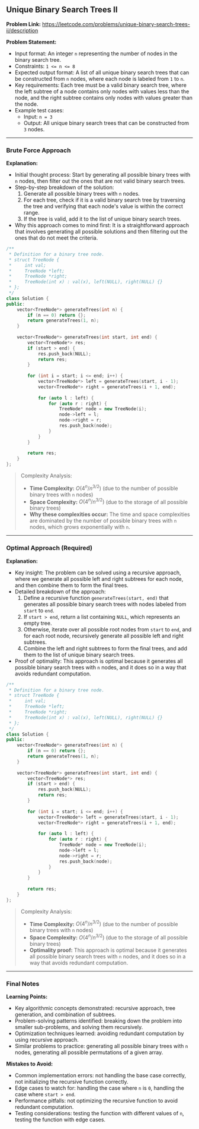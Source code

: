 ## Unique Binary Search Trees II
**Problem Link:** https://leetcode.com/problems/unique-binary-search-trees-ii/description

**Problem Statement:**
- Input format: An integer `n` representing the number of nodes in the binary search tree.
- Constraints: `1 <= n <= 8`
- Expected output format: A list of all unique binary search trees that can be constructed from `n` nodes, where each node is labeled from `1` to `n`.
- Key requirements: Each tree must be a valid binary search tree, where the left subtree of a node contains only nodes with values less than the node, and the right subtree contains only nodes with values greater than the node.
- Example test cases:
  - Input: `n = 3`
  - Output: All unique binary search trees that can be constructed from `3` nodes.

---

### Brute Force Approach

**Explanation:**
- Initial thought process: Start by generating all possible binary trees with `n` nodes, then filter out the ones that are not valid binary search trees.
- Step-by-step breakdown of the solution:
  1. Generate all possible binary trees with `n` nodes.
  2. For each tree, check if it is a valid binary search tree by traversing the tree and verifying that each node's value is within the correct range.
  3. If the tree is valid, add it to the list of unique binary search trees.
- Why this approach comes to mind first: It is a straightforward approach that involves generating all possible solutions and then filtering out the ones that do not meet the criteria.

```cpp
/**
 * Definition for a binary tree node.
 * struct TreeNode {
 *     int val;
 *     TreeNode *left;
 *     TreeNode *right;
 *     TreeNode(int x) : val(x), left(NULL), right(NULL) {}
 * };
 */
class Solution {
public:
    vector<TreeNode*> generateTrees(int n) {
        if (n == 0) return {};
        return generateTrees(1, n);
    }
    
    vector<TreeNode*> generateTrees(int start, int end) {
        vector<TreeNode*> res;
        if (start > end) {
            res.push_back(NULL);
            return res;
        }
        
        for (int i = start; i <= end; i++) {
            vector<TreeNode*> left = generateTrees(start, i - 1);
            vector<TreeNode*> right = generateTrees(i + 1, end);
            
            for (auto l : left) {
                for (auto r : right) {
                    TreeNode* node = new TreeNode(i);
                    node->left = l;
                    node->right = r;
                    res.push_back(node);
                }
            }
        }
        
        return res;
    }
};
```

> Complexity Analysis:
> - **Time Complexity:** $O(4^n / n^{3/2})$ (due to the number of possible binary trees with `n` nodes)
> - **Space Complexity:** $O(4^n / n^{3/2})$ (due to the storage of all possible binary trees)
> - **Why these complexities occur:** The time and space complexities are dominated by the number of possible binary trees with `n` nodes, which grows exponentially with `n`.

---

### Optimal Approach (Required)

**Explanation:**
- Key insight: The problem can be solved using a recursive approach, where we generate all possible left and right subtrees for each node, and then combine them to form the final trees.
- Detailed breakdown of the approach:
  1. Define a recursive function `generateTrees(start, end)` that generates all possible binary search trees with nodes labeled from `start` to `end`.
  2. If `start > end`, return a list containing `NULL`, which represents an empty tree.
  3. Otherwise, iterate over all possible root nodes from `start` to `end`, and for each root node, recursively generate all possible left and right subtrees.
  4. Combine the left and right subtrees to form the final trees, and add them to the list of unique binary search trees.
- Proof of optimality: This approach is optimal because it generates all possible binary search trees with `n` nodes, and it does so in a way that avoids redundant computation.

```cpp
/**
 * Definition for a binary tree node.
 * struct TreeNode {
 *     int val;
 *     TreeNode *left;
 *     TreeNode *right;
 *     TreeNode(int x) : val(x), left(NULL), right(NULL) {}
 * };
 */
class Solution {
public:
    vector<TreeNode*> generateTrees(int n) {
        if (n == 0) return {};
        return generateTrees(1, n);
    }
    
    vector<TreeNode*> generateTrees(int start, int end) {
        vector<TreeNode*> res;
        if (start > end) {
            res.push_back(NULL);
            return res;
        }
        
        for (int i = start; i <= end; i++) {
            vector<TreeNode*> left = generateTrees(start, i - 1);
            vector<TreeNode*> right = generateTrees(i + 1, end);
            
            for (auto l : left) {
                for (auto r : right) {
                    TreeNode* node = new TreeNode(i);
                    node->left = l;
                    node->right = r;
                    res.push_back(node);
                }
            }
        }
        
        return res;
    }
};
```

> Complexity Analysis:
> - **Time Complexity:** $O(4^n / n^{3/2})$ (due to the number of possible binary trees with `n` nodes)
> - **Space Complexity:** $O(4^n / n^{3/2})$ (due to the storage of all possible binary trees)
> - **Optimality proof:** This approach is optimal because it generates all possible binary search trees with `n` nodes, and it does so in a way that avoids redundant computation.

---

### Final Notes

**Learning Points:**
- Key algorithmic concepts demonstrated: recursive approach, tree generation, and combination of subtrees.
- Problem-solving patterns identified: breaking down the problem into smaller sub-problems, and solving them recursively.
- Optimization techniques learned: avoiding redundant computation by using recursive approach.
- Similar problems to practice: generating all possible binary trees with `n` nodes, generating all possible permutations of a given array.

**Mistakes to Avoid:**
- Common implementation errors: not handling the base case correctly, not initializing the recursive function correctly.
- Edge cases to watch for: handling the case where `n` is `0`, handling the case where `start > end`.
- Performance pitfalls: not optimizing the recursive function to avoid redundant computation.
- Testing considerations: testing the function with different values of `n`, testing the function with edge cases.